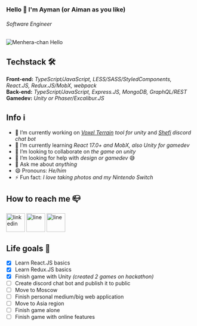 ### Hello 👋 I'm Ayman (or Aiman as you like)
###### *Software Engineer*

![Menhera-chan Hello](https://i.pinimg.com/originals/03/1d/1c/031d1c30843683ff843a9fd52b5b5796.png)

## Techstack 🛠
**Front-end:** *TypeScript/JavaScript, LESS/SASS/StyledComponents, React.JS, Redux.JS/MobX, webpack*  
**Back-end:** *TypeScript/JavaScript, Express.JS, MongoDB, GraphQL/REST*  
**Gamedev:** *Unity or Phaser/Excalibur.JS*

## Info ℹ️
- 🔭 I’m currently working on *[Voxel Terrain](https://github.com/AymanDev/Voxel-Terrain) tool for unity* and *[Shefi](https://github.com/AymanDev/Shefi) discord chat bot*
- 🌱 I’m currently learning *React 17.0+ and MobX, also Unity for gamedev*
- 👯 I’m looking to collaborate on *the game on unity*
- 🤔 I’m looking for help with *design or gamedev* 😅
- 💬 Ask me about *anything*
- 😄 Pronouns: *He/him*
- ⚡ Fun fact: *I love taking photos and my Nintendo Switch*

## How to reach me 📪
[<img src="https://simpleicons.org/icons/linkedin.svg" alt='linkedin' height='50'>](https://www.linkedin.com/in/aymandev/) [<img src="https://simpleicons.org/icons/line.svg" alt='line' height='50'>](https://line.me/ti/p/MbYBV0P406) [<img src="https://simpleicons.org/icons/telegram.svg" alt='line' height='50'>](http://t.me/AymanDev) 


## Life goals 📝
- [X] Learn React.JS basics
- [X] Learn Redux.JS basics
- [X] Finish game with Unity *(created 2 games on hackathon)*
- [ ] Create discord chat bot and publish it to public
- [ ] Move to Moscow
- [ ] Finish personal medium/big web application
- [ ] Move to Asia region
- [ ] Finish game alone
- [ ] Finish game with online features
